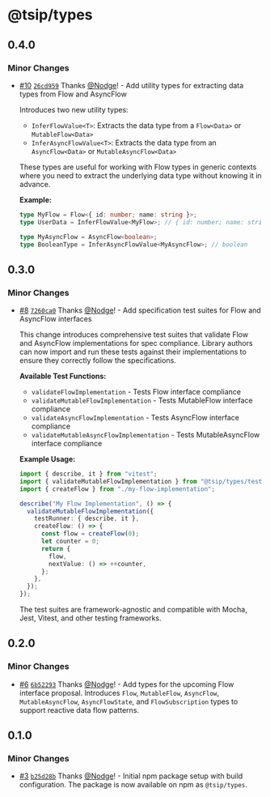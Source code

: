 # @tsip/types

## 0.4.0

### Minor Changes

- [#10](https://github.com/Nodge/tsip/pull/10) [`26cd959`](https://github.com/Nodge/tsip/commit/26cd959cacbfa92fa82cf37ea278c6570496bc9c) Thanks [@Nodge](https://github.com/Nodge)! - Add utility types for extracting data types from Flow and AsyncFlow

  Introduces two new utility types:
  - `InferFlowValue<T>`: Extracts the data type from a `Flow<Data>` or `MutableFlow<Data>`
  - `InferAsyncFlowValue<T>`: Extracts the data type from an `AsyncFlow<Data>` or `MutableAsyncFlow<Data>`

  These types are useful for working with Flow types in generic contexts where you need to extract the underlying data type without knowing it in advance.

  **Example:**

  ```typescript
  type MyFlow = Flow<{ id: number; name: string }>;
  type UserData = InferFlowValue<MyFlow>; // { id: number; name: string }

  type MyAsyncFlow = AsyncFlow<boolean>;
  type BooleanType = InferAsyncFlowValue<MyAsyncFlow>; // boolean
  ```

## 0.3.0

### Minor Changes

- [#8](https://github.com/Nodge/tsip/pull/8) [`7260ca0`](https://github.com/Nodge/tsip/commit/7260ca03e15e8b4e1dbe9b41692919ff39af8665) Thanks [@Nodge](https://github.com/Nodge)! - Add specification test suites for Flow and AsyncFlow interfaces

  This change introduces comprehensive test suites that validate Flow and AsyncFlow implementations for spec compliance. Library authors can now import and run these tests against their implementations to ensure they correctly follow the specifications.

  **Available Test Functions:**
  - `validateFlowImplementation` - Tests Flow interface compliance
  - `validateMutableFlowImplementation` - Tests MutableFlow interface compliance
  - `validateAsyncFlowImplementation` - Tests AsyncFlow interface compliance
  - `validateMutableAsyncFlowImplementation` - Tests MutableAsyncFlow interface compliance

  **Example Usage:**

  ```typescript
  import { describe, it } from "vitest";
  import { validateMutableFlowImplementation } from "@tsip/types/tests";
  import { createFlow } from "./my-flow-implementation";

  describe("My Flow Implementation", () => {
    validateMutableFlowImplementation({
      testRunner: { describe, it },
      createFlow: () => {
        const flow = createFlow(0);
        let counter = 0;
        return {
          flow,
          nextValue: () => ++counter,
        };
      },
    });
  });
  ```

  The test suites are framework-agnostic and compatible with Mocha, Jest, Vitest, and other testing frameworks.

## 0.2.0

### Minor Changes

- [#6](https://github.com/Nodge/tsip/pull/6) [`6b52293`](https://github.com/Nodge/tsip/commit/6b52293c1b44984da6d2058a847ad97bdb88e85e) Thanks [@Nodge](https://github.com/Nodge)! - Add types for the upcoming Flow interface proposal. Introduces `Flow`, `MutableFlow`, `AsyncFlow`, `MutableAsyncFlow`, `AsyncFlowState`, and `FlowSubscription` types to support reactive data flow patterns.

## 0.1.0

### Minor Changes

- [#3](https://github.com/Nodge/tsip/pull/3) [`b25d28b`](https://github.com/Nodge/tsip/commit/b25d28b1cfd8b5753e98fb1a6b205aeea57db83e) Thanks [@Nodge](https://github.com/Nodge)! - Initial npm package setup with build configuration. The package is now available on npm as `@tsip/types`.
